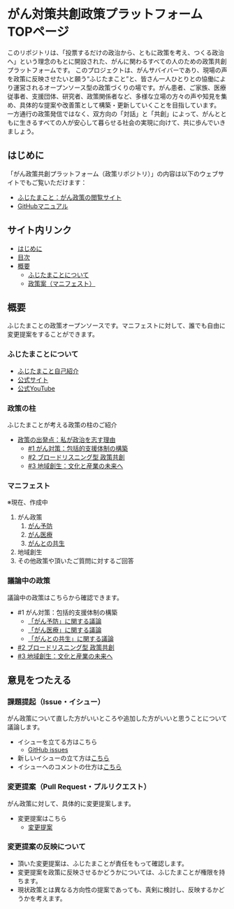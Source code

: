 # がん対策共創政策プラットフォームTOPページ
このリポジトリは、「投票するだけの政治から、ともに政策を考え、つくる政治へ」という理念のもとに開設された、がんに関わるすべての人のための政策共創プラットフォームです。
このプロジェクトは、がんサバイバーであり、現場の声を政策に反映させたいと願う“ふじたまこと”と、皆さん一人ひとりとの協働により運営されるオープンソース型の政策づくりの場です。がん患者、ご家族、医療従事者、支援団体、研究者、政策関係者など、多様な立場の方々の声や知見を集め、具体的な提案や改善策として構築・更新していくことを目指しています。
一方通行の政策発信ではなく、双方向の「対話」と「共創」によって、がんとともに生きるすべての人が安心して暮らせる社会の実現に向けて、共に歩んでいきましょう。

## はじめに
「がん政策共創プラットフォーム（政策リポジトリ）」の内容は以下のウェブサイトでもご覧いただけます：

- [ふじたまこと：がん政策の閲覧サイト](https://fujitamakoto-4.github.io/-/)
- [GitHubマニュアル](/docs/manual.md)

## サイト内リンク
- [はじめに](#はじめに)
- [目次](#目次)
- [概要](#概要)
  - [ふじたまことについて](#ふじたまことについて)
  - [政策案（マニフェスト）](#マニフェスト)

## 概要
ふじたまことの政策オープンソースです。マニフェストに対して、誰でも自由に変更提案をすることができます。

### ふじたまことについて
- [ふじたまこと自己紹介](docs/profile.md)
- [公式サイト](https://fujitamakoto.com/)
- [公式YouTube](https://www.youtube.com/@fujitamakoto4.0)

### 政策の柱
ふじたまことが考える政策の柱のご紹介
- [政策の出発点：私が政治を志す理由](manifest/00_policy_philosophy.md)
    - [#1 がん対策：包括的支援体制の構築](manifest/01_cancer_policy.md)
    - [#2 ブロードリスニング型 政策共創](manifest/02_broad_listening.md)
    - [#3 地域創生：文化と産業の未来へ](manifest/03_regional_revival.md)

### マニフェスト
※現在、作成中

1. がん政策  
    1. [がん予防](manifest/cancer_prevention.md)
    2. [がん医療](manifest/cancer_treatment.md)
    3. [がんとの共生](manifest/post-treatment.md) 
2. 地域創生  
3. その他政策や頂いたご質問に対するご回答  

### 議論中の政策
議論中の政策はこちらから確認できます。
- #1 がん対策：包括的支援体制の構築
    - [「がん予防」に関する議論](https://github.com/fujitamakoto-4/-/issues?q=is%3Aissue%20state%3Aopen%20label%3A%E4%BA%88%E9%98%B2)
    - [「がん医療」に関する議論](https://github.com/fujitamakoto-4/-/issues?q=is%3Aissue%20state%3Aopen%20label%3A%E6%B2%BB%E7%99%82%E4%B8%AD)
    - [「がんとの共生」に関する議論](https://github.com/fujitamakoto-4/-/issues?q=is%3Aissue%20state%3Aopen%20label%3A%E6%B2%BB%E7%99%82%E5%BE%8C)
- [#2 ブロードリスニング型 政策共創](https://github.com/fujitamakoto-4/-/issues?q=is%3Aissue%20state%3Aopen%20label%3A%E3%80%90%E6%94%BF%E7%AD%96%E2%91%A1%E3%80%91%E3%83%96%E3%83%AD%E3%83%BC%E3%83%89%E3%83%AA%E3%82%B9%E3%83%8B%E3%83%B3%E3%82%B0%E5%9E%8B%E6%94%BF%E7%AD%96%E5%85%B1%E5%89%B5)
- [#3 地域創生：文化と産業の未来へ](https://github.com/fujitamakoto-4/-/issues?q=is%3Aissue%20state%3Aopen%20label%3A%E3%80%90%E6%94%BF%E7%AD%96%E2%91%A2%E3%80%91%E5%9C%B0%E5%9F%9F%E5%89%B5%E7%94%9F)
   
## 意見をつたえる

### 課題提起（Issue・イシュー）

がん政策について直した方がいいところや追加した方がいいと思うことについて議論します。

- イシューを立てる方はこちら
    - [GitHub issues](https://github.com/fujitamakoto-4/-/issues)
- 新しいイシューの立て方は[こちら](/docs/manual_issue.md#new_issue)
- イシューへのコメントの仕方は[こちら](/docs/manual_issue.md#comment_issue)

### 変更提案（Pull Request・プルリクエスト）

がん政策に対して、具体的に変更提案します。

- 変更提案はこちら
    - [変更提案](https://github.com/fujitamakoto-4/-/pulls)

### 変更提案の反映について

- 頂いた変更提案は、ふじたまことが責任をもって確認します。
- 変更提案を政策に反映させるかどうかについては、ふじたまことが権限を持ちます。
- 現状政策とは異なる方向性の提案であっても、真剣に検討し、反映するかどうかを考えます。
